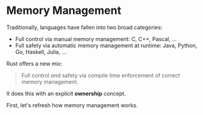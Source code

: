 # Memory Management

Traditionally, languages have fallen into two broad categories:

- Full control via manual memory management: C, C++, Pascal, …
- Full safety via automatic memory management at runtime: Java, Python, Go, Haskell, Julia, …

Rust offers a new mix:

> Full control _and_ safety via compile time enforcement of correct memory
> management.

It does this with an explicit **ownership** concept.

First, let's refresh how memory management works.

